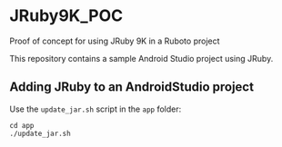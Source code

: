 # JRuby9K_POC

Proof of concept for using JRuby 9K in a Ruboto project

This repository contains a sample Android Studio project using JRuby.


## Adding JRuby to an AndroidStudio project

Use the `update_jar.sh` script in the `app` folder:

    cd app
    ./update_jar.sh
